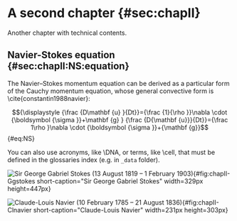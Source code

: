 # A second chapter {#sec:chapII}

Another chapter with technical contents.

## Navier-Stokes equation {#sec:chapII:NS:equation}

The Navier–Stokes momentum equation can be derived as a particular form of the Cauchy momentum equation, whose general convective form is \cite{constantin1988navier}: 

$${\displaystyle {\frac {D\mathbf {u} }{Dt}}={\frac {1}{\rho }}\nabla \cdot {\boldsymbol {\sigma }}+\mathbf {g} } {\frac  {D{\mathbf  {u}}}{Dt}}={\frac  1\rho }\nabla \cdot {\boldsymbol  {\sigma }}+{\mathbf  {g}}$$ {#eq:NS}

You can also use acronyms, like \DNA, or terms, like \cell, that must be defined in the glossaries index (e.g. in `_data` folder).


![Sir George Gabriel Stokes (13 August 1819 – 1 February 1903)](assets/fig/Ggstokes){#fig:chapII-Ggstokes short-caption="Sir George Gabriel Stokes" width=329px height=447px}

![Claude-Louis Navier (10 February 1785 – 21 August 1836)](assets/fig/Clnavier){#fig:chapII-Clnavier short-caption="Claude-Louis Navier" width=231px height=303px}


